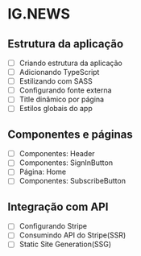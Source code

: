 # IG.NEWS

## Estrutura da aplicação

- [ ] Criando estrutura da aplicação
- [ ] Adicionando TypeScript
- [ ] Estilizando com SASS
- [ ] Configurando fonte externa
- [ ] Title dinâmico por página
- [ ] Estilos globais do app

## Componentes e páginas

- [ ] Componentes: Header
- [ ] Componentes: SignInButton
- [ ] Página: Home
- [ ] Componentes: SubscribeButton

## Integração com API

- [ ] Configurando Stripe
- [ ] Consumindo API do Stripe(SSR)
- [ ] Static Site Generation(SSG)
